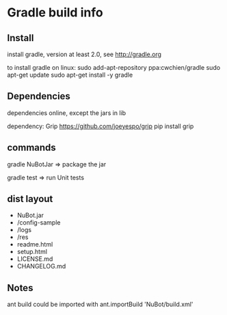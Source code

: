 # Gradle build info

## Install

install gradle, version at least 2.0, see http://gradle.org

to install gradle on linux:
 sudo add-apt-repository ppa:cwchien/gradle
 sudo apt-get update
 sudo apt-get install -y gradle

## Dependencies

dependencies online, except the jars in lib

dependency: Grip
 https://github.com/joeyespo/grip
 pip install grip
 
## commands

 gradle NuBotJar => package the jar
 
 gradle test => run Unit tests

## dist layout

 * NuBot.jar
 * /config-sample
* /logs
* /res
* readme.html
* setup.html
* LICENSE.md
* CHANGELOG.md

## Notes

ant build could be imported with 
ant.importBuild 'NuBot/build.xml'
 

 